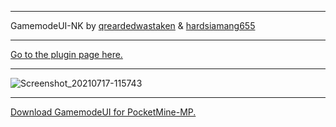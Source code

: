 
---

   GamemodeUI-NK by [qreardedwastaken](https://qrearded.xyz) & [hardsiamang655](https://github.com/hardsiamang655)

---

   [Go to the plugin page here.](https://cloudburstmc.org/resources/gamemodeui.734/)


---

![Screenshot_20210717-115743](https://user-images.githubusercontent.com/78941156/126032179-e8a17d94-5bb7-42bd-abfe-ad6d9106c56e.png)

---

[Download GamemodeUI for PocketMine-MP.](https://github.com/qreardedwastaken/GamemodeUI)
